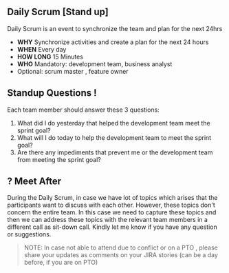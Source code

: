 ## Daily Scrum [Stand up]

Daily Scrum is an event to synchronize the team and plan for the next 24hrs

- **WHY** Synchronize activities and create a plan for the next 24 hours
- **WHEN** Every day
- **HOW LONG** 15 Minutes
- **WHO** Mandatory: development team, business analyst
- Optional: scrum master , feature owner 

## Standup Questions !

Each team member should answer these 3 questions: 

1. What did I do yesterday that helped the development team meet the sprint goal?
2.	What will I do today to help the development team to meet the sprint goal?
3.	Are there any impediments that prevent me or the development team from meeting the sprint goal?

## ? Meet After 
During the Daily Scrum, in case we have lot of topics which arises that the participants want to discuss with each other. However, these topics don't concern the entire team. In this case we need to capture these topics and then we can address these topics with the relevant team members in a different call as sit-down call.
Kindly let me know if you have any question or suggestions.

> NOTE: In case not able to attend due to conflict or on a PTO , please share your updates as comments on your JIRA stories (can be a day before, if you are on PTO) 
